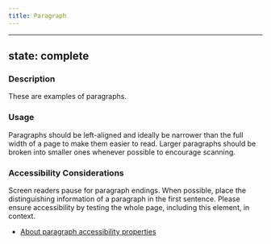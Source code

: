 ```yaml
---
title: Paragraph
---
```


---
state: complete
---

### Description
These are examples of paragraphs.

### Usage
Paragraphs should be left-aligned and ideally be narrower than the full width of a page to make them easier to read. Larger paragraphs should be broken into smaller ones whenever possible to encourage scanning.

### Accessibility Considerations
Screen readers pause for paragraph endings. When possible, place the distinguishing information of a paragraph in the first sentence. Please ensure accessibility by testing the whole page, including this element, in context.

* <a href="http://webaim.org/techniques/screenreader/">About paragraph accessibility properties</a>


<!-- ### SEO Considerations
This section is left intentionally blank and is for future consideration.

### Technical Considerations
To implement a paragraph, use the markup structure shown here, with the paragraph tag.
To implement a larger paragraph, use the markup structure shown here, with the paragraph tag along with the class bigger. -->
